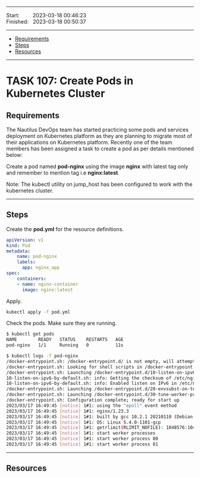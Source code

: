
------------------------------

Start: &nbsp;&nbsp;&nbsp;&nbsp;&nbsp;&nbsp;&nbsp;&nbsp;2023-03-18 00:46:23  
Finished: &nbsp;&nbsp;2023-03-18 00:50:37

------------------------------

- [Requirements](#requirements)
- [Steps](#steps)
- [Resources](#resources)

------------------------------

# TASK 107: Create Pods in Kubernetes Cluster

## Requirements

The Nautilus DevOps team has started practicing some pods and services deployment on Kubernetes platform as they are planning to migrate most of their applications on Kubernetes platform. Recently one of the team members has been assigned a task to create a pod as per details mentioned below:

Create a pod named **pod-nginx** using the image **nginx** with latest tag only and remember to mention tag i.e **nginx:latest**.

Note: The kubectl utility on jump_host has been configured to work with the kubernetes cluster.

------------------------------

## Steps

Create the **pod.yml** for the resource definitions.

```yaml
apiVersion: v1
kind: Pod
metadata:
    name: pod-nginx
    labels:
      app: nginx_app
spec:
    containers:
    - name: nginx-container
      image: nginx:latest
```

Apply. 

```bash
kubectl apply -f pod.yml
```

Check the pods. Make sure they are running.

```bash
$ kubectl get pods
NAME        READY   STATUS    RESTARTS   AGE
pod-nginx   1/1     Running   0          11s 
```
```bash
$ kubectl logs -f pod-nginx
/docker-entrypoint.sh: /docker-entrypoint.d/ is not empty, will attempt to perform configuration
/docker-entrypoint.sh: Looking for shell scripts in /docker-entrypoint.d/
/docker-entrypoint.sh: Launching /docker-entrypoint.d/10-listen-on-ipv6-by-default.sh
10-listen-on-ipv6-by-default.sh: info: Getting the checksum of /etc/nginx/conf.d/default.conf
10-listen-on-ipv6-by-default.sh: info: Enabled listen on IPv6 in /etc/nginx/conf.d/default.conf
/docker-entrypoint.sh: Launching /docker-entrypoint.d/20-envsubst-on-templates.sh
/docker-entrypoint.sh: Launching /docker-entrypoint.d/30-tune-worker-processes.sh
/docker-entrypoint.sh: Configuration complete; ready for start up
2023/03/17 16:49:45 [notice] 1#1: using the "epoll" event method
2023/03/17 16:49:45 [notice] 1#1: nginx/1.23.3
2023/03/17 16:49:45 [notice] 1#1: built by gcc 10.2.1 20210110 (Debian 10.2.1-6) 
2023/03/17 16:49:45 [notice] 1#1: OS: Linux 5.4.0-1101-gcp
2023/03/17 16:49:45 [notice] 1#1: getrlimit(RLIMIT_NOFILE): 1048576:1048576
2023/03/17 16:49:45 [notice] 1#1: start worker processes
2023/03/17 16:49:45 [notice] 1#1: start worker process 80
2023/03/17 16:49:45 [notice] 1#1: start worker process 81 
```

------------------------------

## Resources